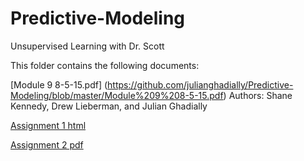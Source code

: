 # Predictive-Modeling
Unsupervised Learning with Dr. Scott

This folder contains the following documents:

[Module 9 8-5-15.pdf] (https://github.com/julianghadially/Predictive-Modeling/blob/master/Module%209%208-5-15.pdf)
Authors: Shane Kennedy, Drew Lieberman, and Julian Ghadially

[Assignment 1 html](https://github.com/julianghadially/Predictive-Modeling/blob/master/STA380_Homework_1_-_Ghadially%2C_Julian.html)

[Assignment 2 pdf](https://github.com/julianghadially/Predictive-Modeling/blob/master/STA380%20HW%202%20Ghadially%2C%20Julian.pdf)
